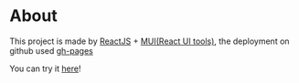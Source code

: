 # About
This project is made by [ReactJS](https://reactjs.org/) + [MUI(React UI tools)](https://mui.com/), the deployment on github used [gh-pages](https://github.com/tschaub/gh-pages)

You can try it [here](https://kfleung129.github.io/typing-training)!
